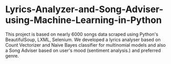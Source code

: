 # Lyrics-Analyzer-and-Song-Adviser-using-Machine-Learning-in-Python
This project is based on nearly 6000 songs data scraped using Python's BeautifulSoup, LXML, Selenium. We developed a lyrics analyser based on Count Vectorizer and Naive Bayes classifier for multinomial models and also a Song Adviser based on user's mood (sentiment analysis.) and preferred genre.
